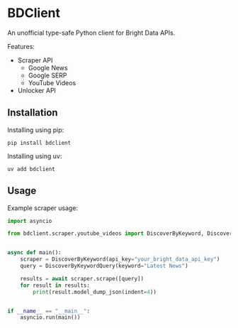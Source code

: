 # BDClient

An unofficial type-safe Python client for Bright Data APIs.

Features:
- Scraper API
    - Google News
    - Google SERP
    - YouTube Videos
- Unlocker API

## Installation

Installing using pip:
```
pip install bdclient
```

Installing using uv:
```
uv add bdclient
```

## Usage

Example scraper usage:
```python
import asyncio

from bdclient.scraper.youtube_videos import DiscoverByKeyword, DiscoverByKeywordQuery


async def main():
    scraper = DiscoverByKeyword(api_key="your_bright_data_api_key")
    query = DiscoverByKeywordQuery(keyword="Latest News")

    results = await scraper.scrape([query])
    for result in results:
        print(result.model_dump_json(indent=4))


if __name__ == "__main__":
    asyncio.run(main())
```
